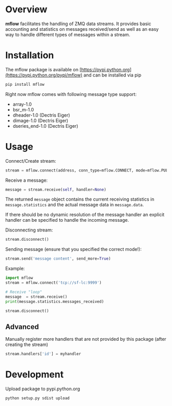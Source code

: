 # Overview
__mflow__ facilitates the handling of ZMQ data streams. It provides basic accounting and statistics on messages
received/send as well as an easy way to handle different types of messages within a stream.


# Installation
The mflow package is available on [https://pypi.python.org](https://pypi.python.org/pypi/mflow) and can be installed via pip

```bash
pip install mflow
```

Right now mflow comes with following message type support:
* array-1.0
* bsr_m-1.0
* dheader-1.0 (Dectris Eiger)
* dimage-1.0 (Dectris Eiger)
* dseries_end-1.0 (Dectris Eiger)

# Usage

Connect/Create stream:

```python
stream = mflow.connect(address, conn_type=mflow.CONNECT, mode=mflow.PULL, receive_timeout=None, queue_size=100)
```

Receive a message:

```python
message = stream.receive(self, handler=None)
```

The returned `message` object contains the current receiving  statistics in `message.statistics` and the actual
message data in `message.data`.

If there should be no dynamic resolution of the message handler an explicit handler can be specified to handle the
incoming message.


Disconnecting stream:

```python
stream.disconnect()
```


Sending message (ensure that you specified the correct mode!):

```python
stream.send('message content', send_more=True)
```


Example:

```python
import mflow
stream = mflow.connect('tcp://sf-lc:9999')

# Receive "loop"
message  = stream.receive()
print(message.statistics.messages_received)

stream.disconnect()
```

## Advanced

Manually register more handlers that are not provided by this package (after creating the stream)

```python
stream.handlers['id'] = myhandler
```

# Development

Upload package to pypi.python.org

```bash
python setup.py sdist upload
```
